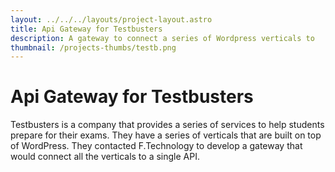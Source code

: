 ```yaml
---
layout: ../../../layouts/project-layout.astro
title: Api Gateway for Testbusters
description: A gateway to connect a series of Wordpress verticals to
thumbnail: /projects-thumbs/testb.png
---
```


# Api Gateway for Testbusters

Testbusters is a company that provides a series of services to help students prepare for their exams. They have a series of verticals that are built on top of WordPress. They contacted F.Technology to develop a gateway that would connect all the verticals to a single API.
